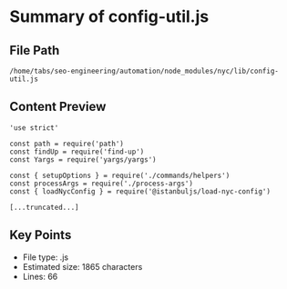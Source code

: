 # Summary of config-util.js
  
## File Path
`/home/tabs/seo-engineering/automation/node_modules/nyc/lib/config-util.js`

## Content Preview
```
'use strict'

const path = require('path')
const findUp = require('find-up')
const Yargs = require('yargs/yargs')

const { setupOptions } = require('./commands/helpers')
const processArgs = require('./process-args')
const { loadNycConfig } = require('@istanbuljs/load-nyc-config')

[...truncated...]
```

## Key Points
- File type: .js
- Estimated size: 1865 characters
- Lines: 66
